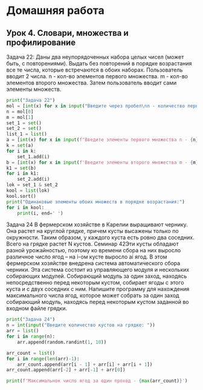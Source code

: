 # Домашняя работа

## Урок 4. Словари, множества и профилирование

Задача 22:
Даны два неупорядоченных набора целых чисел (может быть, с повторениями).
Выдать без повторений в порядке возрастания все те числа, которые встречаются
в обоих наборах.
Пользователь вводит 2 числа. n - кол-во элементов первого множества. m - кол-во
элементов второго множества. Затем пользователь вводит сами элементы
множеств.

```python
print("Задача 22")
mol = [int(x) for x in input("Введите через пробел\nn - количество первого множества\nm - количество второго множества: ").split()]
n = mol[0]
m = mol[1]
set_1 = set()
set_2 = set()
list_1 = list()
a = [int(x) for x in input(f"Введите элементы первого множества n - {n} через пробел: ").split()]
k = set(a)
for i in k:
    set_1.add(i)
b = [int(x) for x in input(f'Введите элементы второго множества m - {m} через пробел: ').split()]
k1 = set(b)
for i in k1:
    set_2.add(i)
lok = set_1 & set_2
kool = list(lok)
kool.sort()
print("Одинаковые элементы обоих множеств в порядке возрастания:")
for i in kool:
    print(i, end=' ')
```

Задача 24
В фермерском хозяйстве в Карелии выращивают чернику. Она растет на круглой
грядке, причем кусты высажены только по окружности. Таким образом, у каждого
куста есть ровно два соседних. Всего на грядке растет N кустов.
Семинар 42Эти кусты обладают разной урожайностью, поэтому ко времени сбора на них
выросло различное число ягод – на i-ом кусте выросло ai ягод.
В этом фермерском хозяйстве внедрена система автоматического сбора черники.
Эта система состоит из управляющего модуля и нескольких собирающих модулей.
Собирающий модуль за один заход, находясь непосредственно перед некоторым
кустом, собирает ягоды с этого куста и с двух соседних с ним.
Напишите программу для нахождения максимального числа ягод, которое может
собрать за один заход собирающий модуль, находясь перед некоторым кустом
заданной во входном файле грядки.

```python
print("Задача 24")
n = int(input("Введите количество кустов на грядке: "))
arr = list()
for i in range(n):
    arr.append(random.randint(1, 10))

arr_count = list()
for i in range(len(arr)-1):
    arr_count.append(arr[i - 1] + arr[i] + arr[i + 1])
arr_count.append(arr[-2] + arr[-1] + arr[0])

print(f'Максимальнок число ягод за один проход - {max(arr_count)}') 
```

